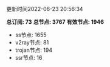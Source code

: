 更新时间2022-06-23 20:56:34

**总订阅: 73**
**总节点: 3767**
**有效节点: 1946**
- ss节点: 1655
- v2ray节点: 81
- trojan节点: 194
- ssr节点: 16
